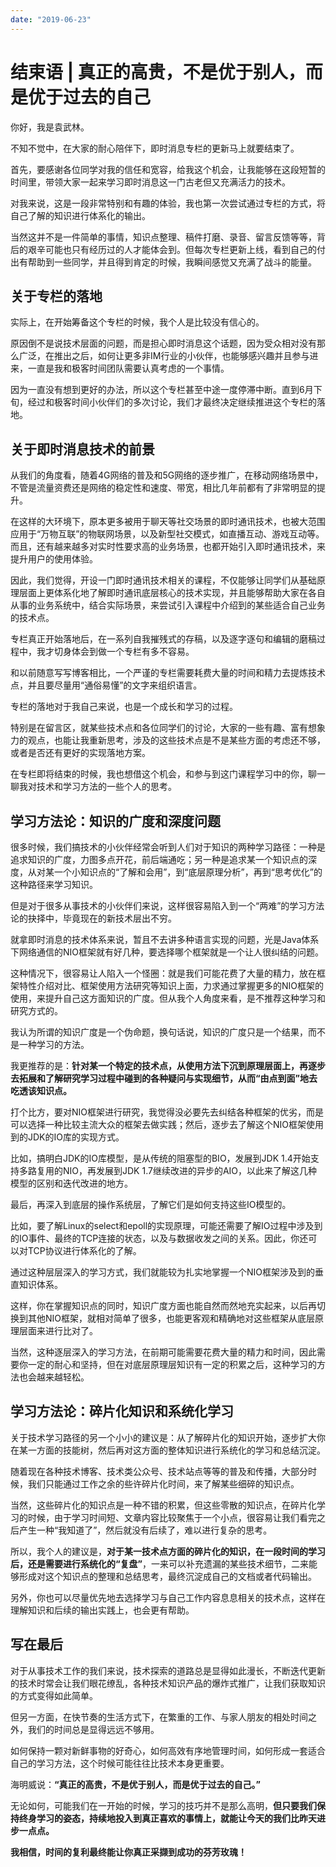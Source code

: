 ```yaml
---
date: "2019-06-23"
---  
```

      
# 结束语 | 真正的高贵，不是优于别人，而是优于过去的自己
你好，我是袁武林。

不知不觉中，在大家的耐心陪伴下，即时消息专栏的更新马上就要结束了。

首先，要感谢各位同学对我的信任和宽容，给我这个机会，让我能够在这段短暂的时间里，带领大家一起来学习即时消息这一门古老但又充满活力的技术。

对我来说，这是一段非常特别和有趣的体验，我也第一次尝试通过专栏的方式，将自己了解的知识进行体系化的输出。

当然这并不是一件简单的事情，知识点整理、稿件打磨、录音、留言反馈等等，背后的艰辛可能也只有经历过的人才能体会到。但每次专栏更新上线，看到自己的付出有帮助到一些同学，并且得到肯定的时候，我瞬间感觉又充满了战斗的能量。

## 关于专栏的落地

实际上，在开始筹备这个专栏的时候，我个人是比较没有信心的。

原因倒不是说技术层面的问题，而是担心即时消息这个话题，因为受众相对没有那么广泛，在推出之后，如何让更多非IM行业的小伙伴，也能够感兴趣并且参与进来，一直是我和极客时间团队需要认真考虑的一个事情。

因为一直没有想到更好的办法，所以这个专栏甚至中途一度停滞中断。直到6月下旬，经过和极客时间小伙伴们的多次讨论，我们才最终决定继续推进这个专栏的落地。

## 关于即时消息技术的前景

从我们的角度看，随着4G网络的普及和5G网络的逐步推广，在移动网络场景中，不管是流量资费还是网络的稳定性和速度、带宽，相比几年前都有了非常明显的提升。

<!-- [[[read_end]]] -->

在这样的大环境下，原本更多被用于聊天等社交场景的即时通讯技术，也被大范围应用于“万物互联”的物联网场景，以及新型社交模式，如直播互动、游戏互动等。而且，还有越来越多对实时性要求高的业务场景，也都开始引入即时通讯技术，来提升用户的使用体验。

因此，我们觉得，开设一门即时通讯技术相关的课程，不仅能够让同学们从基础原理层面上更体系化地了解即时通讯底层核心的技术实现，并且能够帮助大家在各自从事的业务系统中，结合实际场景，来尝试引入课程中介绍到的某些适合自己业务的技术点。

专栏真正开始落地后，在一系列自我摧残式的存稿，以及逐字逐句和编辑的磨稿过程中，我才切身体会到做一个专栏有多不容易。

和以前随意写写博客相比，一个严谨的专栏需要耗费大量的时间和精力去提炼技术点，并且要尽量用“通俗易懂”的文字来组织语言。

专栏的落地对于我自己来说，也是一个成长和学习的过程。

特别是在留言区，就某些技术点和各位同学们的讨论，大家的一些有趣、富有想象力的观点，也能让我重新思考，涉及的这些技术点是不是某些方面的考虑还不够，或者是否还有更好的实现落地方案。

在专栏即将结束的时候，我也想借这个机会，和参与到这门课程学习中的你，聊一聊我对技术和学习方法的一些个人的思考。

## 学习方法论：知识的广度和深度问题

很多时候，我们搞技术的小伙伴经常会听到人们对于知识的两种学习路径：一种是追求知识的广度，力图多点开花，前后端通吃；另一种是追求某一个知识点的深度，从对某一个小知识点的“了解和会用”，到“底层原理分析”，再到“思考优化”的这种路径来学习知识。

但是对于很多从事技术的小伙伴们来说，这样很容易陷入到一个“两难”的学习方法论的抉择中，毕竟现在的新技术层出不穷。

就拿即时消息的技术体系来说，暂且不去讲多种语言实现的问题，光是Java体系下网络通信的NIO框架就有好几种，要选择哪个框架就是一个让人很纠结的问题。

这种情况下，很容易让人陷入一个怪圈：就是我们可能花费了大量的精力，放在框架特性介绍对比、框架使用方法研究等知识上面，力求通过掌握更多的NIO框架的使用，来提升自己这方面知识的广度。但从我个人角度来看，是不推荐这种学习和研究方式的。

我认为所谓的知识广度是一个伪命题，换句话说，知识的广度只是一个结果，而不是一种学习的方法。

我更推荐的是：**针对某一个特定的技术点，从使用方法下沉到原理层面上，再逐步去拓展和了解研究学习过程中碰到的各种疑问与实现细节，从而“由点到面”地去吃透该知识点。**

打个比方，要对NIO框架进行研究，我觉得没必要先去纠结各种框架的优劣，而是可以选择一种比较主流大众的框架去做实践；然后，逐步去了解这个NIO框架使用到的JDK的IO库的实现方式。

比如，搞明白JDK的IO库模型，是从传统的阻塞型的BIO，发展到JDK 1.4开始支持多路复用的NIO，再发展到JDK 1.7继续改进的异步的AIO，以此来了解这几种模型的区别和迭代改进的地方。

最后，再深入到底层的操作系统层，了解它们是如何支持这些IO模型的。

比如，要了解Linux的select和epoll的实现原理，可能还需要了解IO过程中涉及到的IO事件、最终的TCP连接的状态，以及与数据收发之间的关系。因此，你还可以对TCP协议进行体系化的了解。

通过这种层层深入的学习方式，我们就能较为扎实地掌握一个NIO框架涉及到的垂直知识体系。

这样，你在掌握知识点的同时，知识广度方面也能自然而然地充实起来，以后再切换到其他NIO框架，就相对简单了很多，也能更客观和精确地对这些框架从底层原理层面来进行比对了。

当然，这种逐层深入的学习方法，在前期可能需要花费大量的精力和时间，因此需要你一定的耐心和坚持，但在对底层原理层知识有一定的积累之后，这种学习的方法也会越来越轻松。

## 学习方法论：碎片化知识和系统化学习

关于技术学习路径的另一个小小的建议是：从了解碎片化的知识开始，逐步扩大你在某一方面的技能树，然后再对这方面的整体知识进行系统化的学习和总结沉淀。

随着现在各种技术博客、技术类公众号、技术站点等等的普及和传播，大部分时候，我们只能通过工作之余的些许碎片化时间，来了解某些细碎的知识点。

当然，这些碎片化的知识点是一种不错的积累，但这些零散的知识点，在碎片化学习的时候，由于学习时间短、文章内容比较聚焦于一个小点，很容易让我们看完之后产生一种“我知道了”，然后就没有后续了，难以进行复杂的思考。

所以，我个人的建议是，**对于某一技术点方面的碎片化的知识，在一段时间的学习后，还是需要进行系统化的“复盘”**，一来可以补充遗漏的某些技术细节，二来能够形成对这个知识点的整理和总结思考，最终沉淀成自己的文档或者代码输出。

另外，你也可以尽量优先地去选择学习与自己工作内容息息相关的技术点，这样在理解知识和后续的输出实践上，也会更有帮助。

## 写在最后

对于从事技术工作的我们来说，技术探索的道路总是显得如此漫长，不断迭代更新的技术时常会让我们眼花缭乱，各种技术知识产品的爆炸式推广，让我们获取知识的方式变得如此简单。

但另一方面，在快节奏的生活方式下，在繁重的工作、与家人朋友的相处时间之外，我们的时间总是显得远远不够用。

如何保持一颗对新鲜事物的好奇心，如何高效有序地管理时间，如何形成一套适合自己的学习方法，这个时候可能往往比技术本身更重要。

海明威说：**“真正的高贵，不是优于别人，而是优于过去的自己。”**

无论如何，可能我们在一开始的时候，学习的技巧并不是那么高明，**但只要我们保持终身学习的姿态，持续地投入到真正喜欢的事情上，就能让今天的我们比昨天进步一点点。**

**我相信，时间的复利最终能让你真正采撷到成功的芬芳玫瑰！**